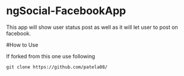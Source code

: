 # ngSocial-FacebookApp
This app will show user status post as well as it will let user to post on facebook.

#How to Use

If forked from this one use following 
```
git clone https://github.com/patela08/
```
